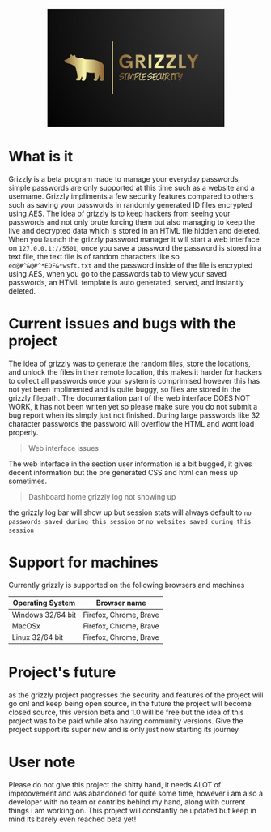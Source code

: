 <p align="center">
  <img src="Grizzly_logo.jfif" width="350" title="hover text">
</p>


# What is it 

Grizzly is a beta program made to manage your everyday passwords, simple passwords are only supported at this time such as a website and a username. Grizzly impliments a few security features compared to others such as saving your passwords in randomly generated ID files encrypted using AES. The idea of grizzly is to keep hackers from seeing your passwords and not only brute forcing them but also managing to keep the live and decrypted data which is stored in an HTML file hidden and deleted. When you launch the grizzly password manager it will start a web interface on `127.0.0.1://5501`, once you save a password the password is stored in a text file, the text file is of random characters like so `ed@#^&@#^*EDF&*wsft.txt` and the password inside of the file is encrypted using AES, when you go to the passwords tab to view your saved passwords, an HTML template is auto generated, served, and instantly deleted. 

# Current issues and bugs with the project 

The idea of grizzly was to generate the random files, store the locations, and unlock the files in their remote location, this makes it harder for hackers to collect all passwords once your system is comprimised however this has not yet been implimented and is quite buggy, so files are stored in the grizzly filepath. The documentation part of the web interface DOES NOT WORK, it has not been writen yet so please make sure you do not submit a bug report when its simply just not finished. During large passwords like 32 character passwords the password will overflow the HTML and wont load properly.

> Web interface issues 

The web interface in the section user information is a bit bugged, it gives decent information but the pre generated CSS and html can mess up sometimes.

> Dashboard home grizzly log not showing up 

the grizzly log bar will show up but session stats will always default to `no passwords saved during this session` or `no websites saved during this session`


# Support for machines 

Currently grizzly is supported on the following browsers and machines 

| Operating System      | Browser name                 | 
| --------------------- | ---------------------------- |
| Windows 32/64 bit     | Firefox, Chrome, Brave       |
| MacOSx                | Firefox, Chrome, Brave       |
| Linux 32/64 bit       | Firefox, Chrome, Brave       |

# Project's future 

as the grizzly project progresses the security and features of the project will go on! and keep being open source, in the future the project will become closed source, this version beta and 1.0 will be free but the idea of this project was to be paid while also having community versions. Give the project support its super new and is only just now starting its journey


# User note 

Please do not give this project the shitty hand, it needs ALOT of improovement and was abandoned for quite some time, however i am also a developer with no team or contribs behind my hand, along with current things i am working on. This project will constantly be updated but keep in mind its barely even reached beta yet! 
